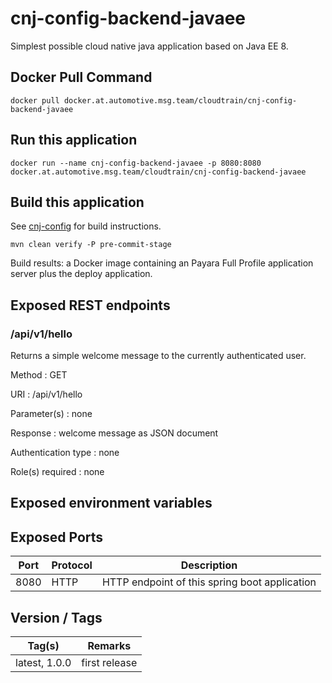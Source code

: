 # cnj-config-backend-javaee

Simplest possible cloud native java application based on Java EE 8.

## Docker Pull Command
`docker pull docker.at.automotive.msg.team/cloudtrain/cnj-config-backend-javaee`

## Run this application 

``` 
docker run --name cnj-config-backend-javaee -p 8080:8080 docker.at.automotive.msg.team/cloudtrain/cnj-config-backend-javaee
```

## Build this application 

See [cnj-config](../README.md) for build instructions.

``` 
mvn clean verify -P pre-commit-stage
```

Build results: a Docker image containing an Payara Full Profile application server plus the deploy application.

## Exposed REST endpoints

### /api/v1/hello

Returns a simple welcome message to the currently authenticated user.

Method
: GET

URI
: /api/v1/hello

Parameter(s)
: none

Response
: welcome message as JSON document

Authentication type
: none

Role(s) required
: none


## Exposed environment variables

## Exposed Ports

| Port | Protocol | Description |
| --- | --- | --- |
| 8080 | HTTP | HTTP endpoint of this spring boot application | 
 
## Version / Tags

| Tag(s) | Remarks |
| --- | --- |
| latest, 1.0.0 | first release |
